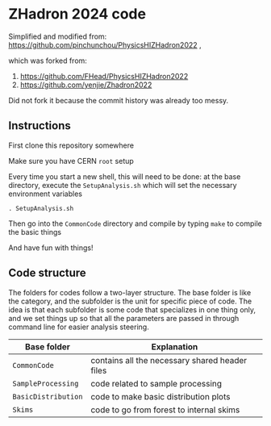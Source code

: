 
# ZHadron 2024 code

Simplified and modified from: https://github.com/pinchunchou/PhysicsHIZHadron2022 , 

which was forked from:
1. https://github.com/FHead/PhysicsHIZHadron2022
2. https://github.com/yenjie/Zhadron2022

Did not fork it because the commit history was already too messy.

## Instructions 

First clone this repository somewhere

Make sure you have CERN `root` setup

Every time you start a new shell, this will need to be done: at the base directory, execute the `SetupAnalysis.sh` which will set the necessary environment variables
```
. SetupAnalysis.sh
```

Then go into the `CommonCode` directory and compile by typing `make` to compile the basic things

And have fun with things!


## Code structure

The folders for codes follow a two-layer structure.  The base folder is like the category, and the subfolder is the unit for specific piece of code.  The idea is that each subfolder is some code that specializes in one thing only, and we set things up so that all the parameters are passed in through command line for easier analysis steering.


| Base folder | Explanation |
|---|---|
| `CommonCode` | contains all the necessary shared header files |
| `SampleProcessing` | code related to sample processing |
| `BasicDistribution` | code to make basic distribution plots |
| `Skims` | code to go from forest to internal skims |



